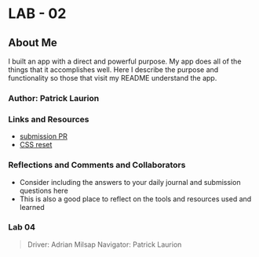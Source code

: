 # LAB - 02

## About Me

I built an app with a direct and powerful purpose. My app does all of the things that it accomplishes well. Here  I describe the purpose and functionality so those that visit my README understand the app.

### Author: Patrick Laurion

### Links and Resources
* [submission PR](http://xyz.com)
* [CSS reset](https://meyerweb.com/eric/tools/css/reset/)

### Reflections and Comments and Collaborators
* Consider including the answers to your daily journal and submission questions here
* This is also a good place to reflect on the tools and resources used and learned

### Lab 04
> Driver: Adrian Milsap
> Navigator: Patrick Laurion